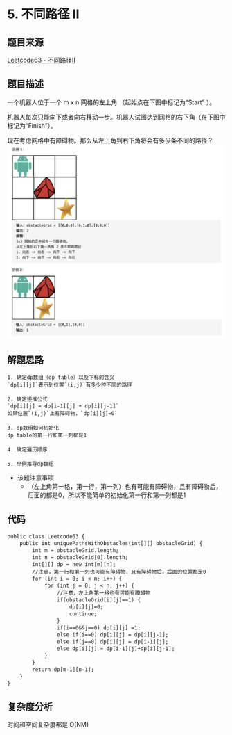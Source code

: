 # 5. 不同路径 II
## 题目来源
[Leetcode63 - 不同路径II](https://leetcode-cn.com/problems/unique-paths-ii/)

## 题目描述
一个机器人位于一个 m x n 网格的左上角 （起始点在下图中标记为“Start” ）。

机器人每次只能向下或者向右移动一步。机器人试图达到网格的右下角（在下图中标记为“Finish”）。

现在考虑网格中有障碍物。那么从左上角到右下角将会有多少条不同的路径？
![](5.%20%E4%B8%8D%E5%90%8C%E8%B7%AF%E5%BE%84%20II/%E6%88%AA%E5%B1%8F2021-07-11%2015.53.02.png)
![](5.%20%E4%B8%8D%E5%90%8C%E8%B7%AF%E5%BE%84%20II/%E6%88%AA%E5%B1%8F2021-07-11%2015.53.10.png)

## 解题思路
	1. 确定dp数组（dp table）以及下标的含义
	`dp[i][j]`表示到位置`(i,j)`有多少种不同的路径

	2. 确定递推公式
	`dp[i][j] = dp[i-1][j] + dp[i][j-1]`
	如果位置`(i,j)`上有障碍物，`dp[i][j]=0`

	3. dp数组如何初始化
	dp table的第一行和第一列都是1

	4. 确定遍历顺序

	5. 举例推导dp数组

* 该题注意事项
	* （左上角第一格，第一行，第一列）也有可能有障碍物，且有障碍物后，后面的都是0，所以不能简单的初始化第一行和第一列都是1

## 代码
```
public class Leetcode63 {
    public int uniquePathsWithObstacles(int[][] obstacleGrid) {
        int m = obstacleGrid.length;
        int n = obstacleGrid[0].length;
        int[][] dp = new int[m][n];
        //注意，第一行和第一列也可能有障碍物，且有障碍物后，后面的位置都是0
        for (int i = 0; i < m; i++) {
            for (int j = 0; j < n; j++) {
                //注意，左上角第一格也有可能有障碍物
                if(obstacleGrid[i][j]==1) {
                    dp[i][j]=0;
                    continue;
                }
                if(i==0&&j==0) dp[i][j] =1;
                else if(i==0) dp[i][j] = dp[i][j-1];
                else if(j==0) dp[i][j] = dp[i-1][j];
                else dp[i][j] = dp[i-1][j]+dp[i][j-1];
            }
        }
        return dp[m-1][n-1];
    }
}

```

## 复杂度分析
时间和空间复杂度都是 O(NM)